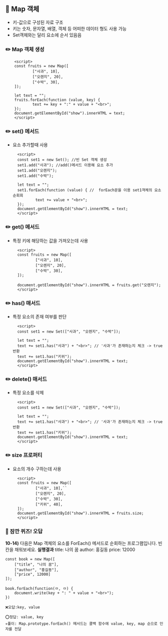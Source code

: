 ## 📖 Map 객체

- 키-값으로 구성된 자료 구조
- 키는 숫자, 문자열, 배열, 객체 등 어떠한 데이터 형도 사용 가능
- Set객체와는 달리 요소에 순서 있음음

### ✏️ Map 객체 생성

        <script>
        const fruits = new Map([
                ["사과", 10],
                ["오렌지", 20],
                ["수박", 30],
        ]);

        let text = "";
        fruits.forEach(function (value, key) {
                text += key + ":" + value + "<br>";
        });
        document.getElementById("show").innerHTML = text;
        </script>

### ✏️ set() 메서드

- 요소 추가할때 사용

        <script>
        const set1 = new Set(); //빈 Set 객체 생성
        set1.add("사과"); //add()메서드 이용해 요소 추가
        set1.add("오렌지");
        set1.add("수박");

        let text = "";
        set1.forEach(function (value) { //  forEach문을 이용 set1객체의 요소 순회회
                text += value + "<br>";
        });
        document.getElementById("show").innerHTML = text;
        </script>

### ✏️ get() 메서드

- 특정 키에 해당하는 값을 가져오는데 사용

        <script>
        const fruits = new Map([
                ["사과", 10],
                ["오렌지", 20],
                ["수박", 30],
        ]);

        document.getElementById("show").innerHTML = fruits.get("오렌지");
        </script>

### ✏️ has() 매서드

- 특정 요소의 존재 여부를 판단

        <script>
        const set1 = new Set(["사과", "오렌지", "수박"]);

        let text = "";
        text += set1.has("사과") + "<br>"; // '사과'가 존재하는지 체크 -> true반환
        text += set1.has("키위");
        document.getElementById("show").innerHTML = text;
        </script>

### ✏️ delete() 매서드

- 특정 요소를 삭제

        <script>
        const set1 = new Set(["사과", "오렌지", "수박"]);

        let text = "";
        text += set1.has("사과") + "<br>"; // '사과'가 존재하는지 체크 -> true반환
        text += set1.has("키위");
        document.getElementById("show").innerHTML = text;
        </script>

### ✏️ size 프로퍼티

- 요소의 개수 구하는데 사용

        <script>
        const fruits = new Map([
                ["사과", 10],``
                ["오렌지", 20],
                ["수박", 30],
                ["키위", 40],
        ]);
        document.getElementById("show").innerHTML = fruits.size;
        </script>

### 🚨 잠깐 퀴즈! 오답

<b>10-14)</b> 다음은 Map 객체의 요소를 ForEach() 메서드로 순회하는 프로그램입니다. 빈 칸을 채워보세요.
<b>실행결과</b>
title: 나의 꿈
author: 홍길동
price: 12000

    const book = new Map([
        ["title", "나의 꿈"],
        ["author", "홍길동"],
        ["price", 12000]
    ]);

    book.forEach(function(ㅁ, ㅁ) {
        document.write(key + ": " + value + "<br>");
    })

    ❌오답:key, value

    ⭕️정답: value, key
    ✳️풀이: Map.prototype.forEach() 메서드는 콜백 함수에 value, key, map 순으로 인자를 전달
